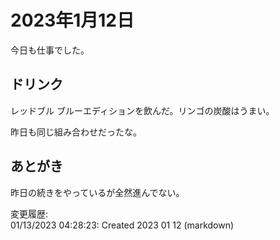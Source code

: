 # 2023年1月12日

今日も仕事でした。

## ドリンク

レッドブル ブルーエディションを飲んだ。リンゴの炭酸はうまい。

昨日も同じ組み合わせだったな。

## あとがき

昨日の続きをやっているが全然進んでない。

変更履歴:  
01/13/2023 04:28:23: Created 2023 01 12 (markdown)  
